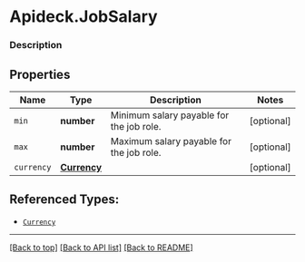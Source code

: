# Apideck.JobSalary

### Description

## Properties
Name | Type | Description | Notes
------------ | ------------- | ------------- | -------------
`min` | **number** | Minimum salary payable for the job role. | [optional] 
`max` | **number** | Maximum salary payable for the job role. | [optional] 
`currency` | [**Currency**](Currency.md) |  | [optional] 





## Referenced Types:


* [`Currency`](Currency.md)

---

[[Back to top]](#) [[Back to API list]](../../../../README.md#documentation-for-api-endpoints) [[Back to README]](../../../../README.md)


